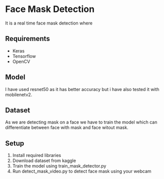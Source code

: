 # Face Mask Detection
It is a real time face mask detection where 

## Requirements
- Keras
- Tensorflow
- OpenCV 

## Model
I have used resnet50 as it has better accuracy but i have also tested it with mobilenetv2.

## Dataset
As we are detecting mask on a face we have to train the model which can differentiate between face with mask and face witout mask.

## Setup
1. Install required libraries
2. Download dataset from kaggle
3. Train the model using train_mask_detector.py
4. Run detect_mask_video.py to detect face mask using your webcam



